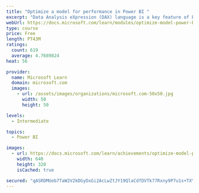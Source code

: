 ```yaml
---
title: "Optimize a model for performance in Power BI "
excerpt: "Data Analysis eXpression (DAX) language is a key feature of Power BI. It is used to create calculated columns, calculated tables, and measures. In this module, you will learn how to use DAX to solve typical analytics problems. You will learn about one of the most popular DAX functions, CALCULATE, and how it can override the default behavior of Power BI."
webUrl: https://docs.microsoft.com/learn/modules/optimize-model-power-bi/
type: course
price: Free
length: PT43M
ratings:
  count: 619
  average: 4.7689824
heat: 56

provider:
  name: Microsoft Learn
  domain: microsoft.com
  images:
    - url: /assets/images/organizations/microsoft.com-50x50.jpg
      width: 50
      height: 50

levels:
  - Intermediate

topics:
  - Power BI

images:
  - url: https://docs.microsoft.com/learn/achievements/optimize-model-power-bi-social.png
    width: 640
    height: 320
    isCached: true

secured: "qASRDMUeb7TaW2V2kDGyDxGi2AcLwZtJY19QlaCdfDVTk77Rxny9P7u1s+TXYkj6ikTDhoDF96OFUVIAy5LT8THFt6YPSF2CfhgZz982c3UTIyanjLDgqX8G2YD2y6/ZANxZaGPl2AIpmoIE5n3KlCL6l+mXEY7JYPQIQ3CoIU9kg7zpeI6cvmU+pxf8rppkZ4G/2aE7nqxAasYo17vI9Z8fWr36+eh1nCgqe13/8/fsPyCIRqKR8zj0WqWMTYW/LpKRRihaD8DOfvsOcULMFS4bvW0kGyH9RMlsz8p/ZbVo6/geTbk7aRDpSrALwystC4aPf87Hufzwunmkf7OvaArevimfB319hiNuIF8Jqm0pD34MnySyAo6mdxZtM4k4iEN0if9yJkHIbEJaC2oEXyLgRm1BZYIa5CTibTetCxQ=;IZoK5KgvYa1CcO8iIJlqIg=="
---
```


